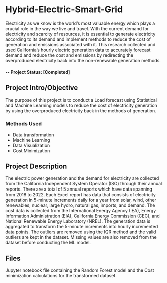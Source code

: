 # Hybrid-Electric-Smart-Grid
Electricity as we know is the world’s most valuable energy which plays a crucial role in the way we live and travel. With the current demand for electricity and scarcity of resources, it is essential to generate electricity according to its demand and implement methods to reduce the cost of generation and emissions associated with it. This research collected and used California’s hourly electric generation data to accurately forecast demand and reduce the cost and emissions by redirecting the overproduced electricity back into the non-renewable generation methods.

#### -- Project Status: [Completed]

## Project Intro/Objective
The purpose of this project is to conduct a Load forecast using Statistical and Machine Learning models to reduce the cost of electricity generation by using the overproduced electricity back in the methods of generation. 

### Methods Used
* Data transformation
* Machine Learning
* Data Visualization
* Cost Minimization


## Project Description
The electric power generation and the demand for electricity are collected from the California Independent System Operator (ISO) through their annual reports. There are a total of 5 annual reports which have data spanning from 2018 to 2022. Each Excel report has data that consists of electricity generation in 5-minute increments daily for a year from solar, wind, other renewables, nuclear, large hydro, natural gas, imports, and demand. The cost data is collected from the International Energy Agency (IEA), Energy Information Administration (EIA), California Energy Commission (CEC), and National Renewable Energy Laboratory (NREL). The generation data is aggregated to transform the 5-minute increments into hourly incremented data points. The outliers are removed using the IQR method and the valid outliers are kept in the dataset. Missing values are also removed from the dataset before conducting the ML model.

## Files

Jupyter notebook file containing the Random Forest model and the Cost minimization calculations for the transformed dataset.




